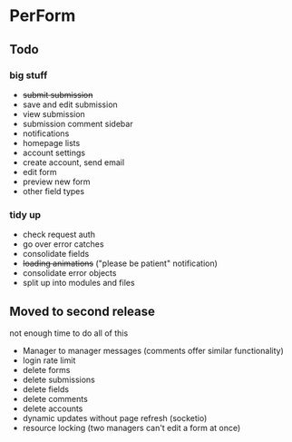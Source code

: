 # PerForm

## Todo
### big stuff
- ~~submit submission~~
- save and edit submission
- view submission
- submission comment sidebar
- notifications
- homepage lists
- account settings
- create account, send email
- edit form
- preview new form
- other field types


### tidy up
- check request auth
- go over error catches
- consolidate fields
- ~~loading animations~~ ("please be patient" notification)
- consolidate error objects
- split up into modules and files


## Moved to second release
not enough time to do all of this

- Manager to manager messages (comments offer similar functionality)
- login rate limit 
- delete forms
- delete submissions
- delete fields
- delete comments
- delete accounts
- dynamic updates without page refresh (socketio)
- resource locking (two managers can't edit a form at once)